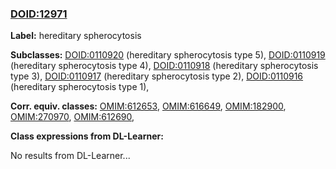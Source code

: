 
### [DOID:12971](http://purl.obolibrary.org/obo/DOID_12971)
**Label:** hereditary spherocytosis

**Subclasses:** [DOID:0110920](http://purl.obolibrary.org/obo/DOID_0110920) (hereditary spherocytosis type 5), [DOID:0110919](http://purl.obolibrary.org/obo/DOID_0110919) (hereditary spherocytosis type 4), [DOID:0110918](http://purl.obolibrary.org/obo/DOID_0110918) (hereditary spherocytosis type 3), [DOID:0110917](http://purl.obolibrary.org/obo/DOID_0110917) (hereditary spherocytosis type 2), [DOID:0110916](http://purl.obolibrary.org/obo/DOID_0110916) (hereditary spherocytosis type 1), 

**Corr. equiv. classes:** [OMIM:612653](http://purl.obolibrary.org/obo/OMIM_612653), [OMIM:616649](http://purl.obolibrary.org/obo/OMIM_616649), [OMIM:182900](http://purl.obolibrary.org/obo/OMIM_182900), [OMIM:270970](http://purl.obolibrary.org/obo/OMIM_270970), [OMIM:612690](http://purl.obolibrary.org/obo/OMIM_612690), 

**Class expressions from DL-Learner:**

No results from DL-Learner...



